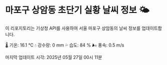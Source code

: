 
# 마포구 상암동 초단기 실황 날씨 정보 🌤️

이 리포지토리는 기상청 API를 사용하여 서울 마포구 상암동의 날씨 정보를 업데이트합니다. 

🌡️ 기온: 16.1 ℃
💧 강수량: 0 mm
💦 습도: 84 %
🌬️ 풍속: 0.5 m/s

마지막 업데이트 시각: 2025년 05월 27일 00시 11분    

